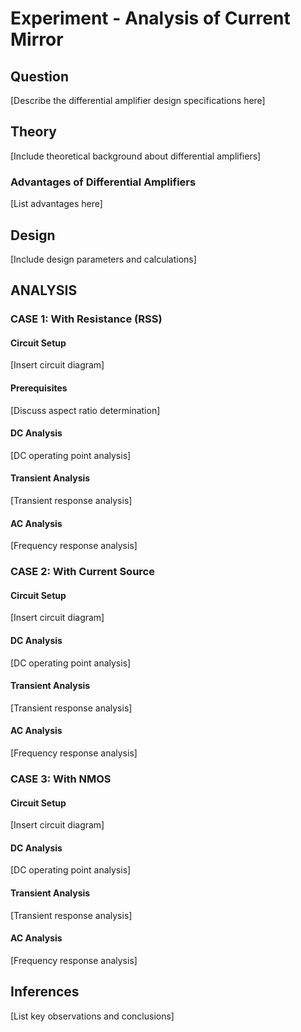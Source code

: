 # Experiment - Analysis of Current Mirror

## Question
[Describe the differential amplifier design specifications here]

## Theory
[Include theoretical background about differential amplifiers]

### Advantages of Differential Amplifiers
[List advantages here]

## Design
[Include design parameters and calculations]

## ANALYSIS

### CASE 1: With Resistance (RSS)
#### Circuit Setup
[Insert circuit diagram]

#### Prerequisites
[Discuss aspect ratio determination]

#### DC Analysis
[DC operating point analysis]

#### Transient Analysis
[Transient response analysis]

#### AC Analysis
[Frequency response analysis]

### CASE 2: With Current Source
#### Circuit Setup
[Insert circuit diagram]

#### DC Analysis
[DC operating point analysis]

#### Transient Analysis
[Transient response analysis]

#### AC Analysis
[Frequency response analysis]

### CASE 3: With NMOS
#### Circuit Setup
[Insert circuit diagram]

#### DC Analysis
[DC operating point analysis]

#### Transient Analysis
[Transient response analysis]

#### AC Analysis
[Frequency response analysis]

## Inferences
[List key observations and conclusions]
